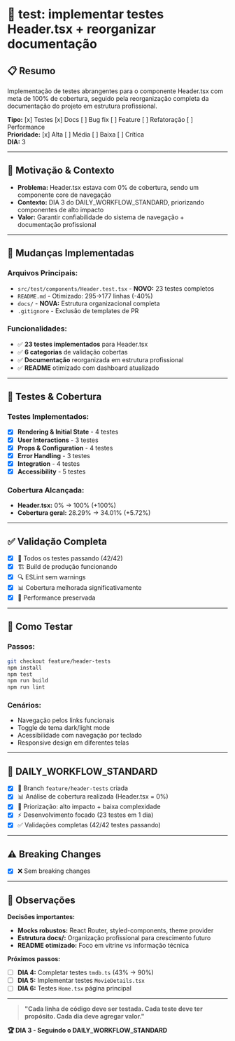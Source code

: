 # 🧪 test: implementar testes Header.tsx + reorganizar documentação

## 📋 Resumo

Implementação de testes abrangentes para o componente Header.tsx com meta de 100% de cobertura, seguido pela reorganização completa da documentação do projeto em estrutura profissional.

**Tipo:** [x] Testes [x] Docs [ ] Bug fix [ ] Feature [ ] Refatoração [ ] Performance  
**Prioridade:** [x] Alta [ ] Média [ ] Baixa [ ] Crítica  
**DIA:** 3

---

## 🎯 Motivação & Contexto

- **Problema:** Header.tsx estava com 0% de cobertura, sendo um componente core de navegação
- **Contexto:** DIA 3 do DAILY_WORKFLOW_STANDARD, priorizando componentes de alto impacto
- **Valor:** Garantir confiabilidade do sistema de navegação + documentação profissional

---

## 🔧 Mudanças Implementadas

### **Arquivos Principais:**

- `src/test/components/Header.test.tsx` - **NOVO:** 23 testes completos
- `README.md` - Otimizado: 295→177 linhas (-40%)
- `docs/` - **NOVA:** Estrutura organizacional completa
- `.gitignore` - Exclusão de templates de PR

### **Funcionalidades:**

- ✅ **23 testes implementados** para Header.tsx
- ✅ **6 categorias** de validação cobertas
- ✅ **Documentação** reorganizada em estrutura profissional
- ✅ **README** otimizado com dashboard atualizado

---

## 🧪 Testes & Cobertura

### **Testes Implementados:**

- [x] **Rendering & Initial State** - 4 testes
- [x] **User Interactions** - 3 testes
- [x] **Props & Configuration** - 4 testes
- [x] **Error Handling** - 3 testes
- [x] **Integration** - 4 testes
- [x] **Accessibility** - 5 testes

### **Cobertura Alcançada:**

- **Header.tsx:** 0% → 100% (+100%)
- **Cobertura geral:** 28.29% → 34.01% (+5.72%)

---

## ✅ Validação Completa

- [x] 🧪 Todos os testes passando (42/42)
- [x] 🏗️ Build de produção funcionando
- [x] 🔍 ESLint sem warnings
- [x] 📊 Cobertura melhorada significativamente
- [x] 🚀 Performance preservada

---

## 🚀 Como Testar

### **Passos:**

```bash
git checkout feature/header-tests
npm install
npm test
npm run build
npm run lint
```

### **Cenários:**

- Navegação pelos links funcionais
- Toggle de tema dark/light mode
- Acessibilidade com navegação por teclado
- Responsive design em diferentes telas

---

## 🎯 DAILY_WORKFLOW_STANDARD

- [x] 📝 Branch `feature/header-tests` criada
- [x] 📊 Análise de cobertura realizada (Header.tsx = 0%)
- [x] 🎯 Priorização: alto impacto + baixa complexidade
- [x] ⚡ Desenvolvimento focado (23 testes em 1 dia)
- [x] ✅ Validações completas (42/42 testes passando)

---

## ⚠️ Breaking Changes

- [x] ❌ Sem breaking changes

---

## 💬 Observações

**Decisões importantes:**

- **Mocks robustos:** React Router, styled-components, theme provider
- **Estrutura docs/:** Organização profissional para crescimento futuro
- **README otimizado:** Foco em vitrine vs informação técnica

**Próximos passos:**

- [ ] **DIA 4:** Completar testes `tmdb.ts` (43% → 90%)
- [ ] **DIA 5:** Implementar testes `MovieDetails.tsx`
- [ ] **DIA 6:** Testes `Home.tsx` página principal

---

> **"Cada linha de código deve ser testada. Cada teste deve ter propósito. Cada dia deve agregar valor."**

**🏆 DIA 3 - Seguindo o DAILY_WORKFLOW_STANDARD**
